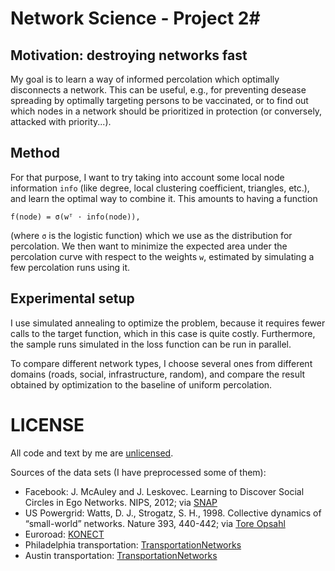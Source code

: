 # Network Science - Project 2#

## Motivation: destroying networks fast ##

My goal is to learn a way of informed percolation which optimally disconnects a network.  This can be useful, e.g., for 
preventing desease spreading by optimally targeting persons to be vaccinated, or to find out which nodes in a network 
should be prioritized in protection (or conversely, attacked with priority...).

## Method ##

For that purpose, I want to try taking into account some local node information `info` (like degree, local clustering 
coefficient, triangles, etc.), and learn the optimal way to combine it. This amounts to having a function

    f(node) = σ(wᵀ · info(node)),
    
(where `σ` is the logistic function) which we use as the distribution for percolation.  We then want to minimize the 
expected area under the percolation curve with respect to the weights `w`, estimated by simulating a few percolation 
runs using it.

## Experimental setup ##

I use simulated annealing to optimize the problem, because it requires fewer calls to the target function, which in 
this case is quite costly.  Furthermore, the sample runs simulated in the loss function can be run in parallel.

To compare different network types, I choose several ones from different domains (roads, social, infrastructure, random),
and compare the result obtained by optimization to the baseline of uniform percolation.

# LICENSE #

All code and text by me are [unlicensed](http://unlicense.org/).

Sources of the data sets (I have preprocessed some of them):

- Facebook: J. McAuley and J. Leskovec. Learning to Discover Social Circles in Ego Networks. NIPS, 2012; via [SNAP](http://snap.stanford.edu/data/egonets-Facebook.html)
- US Powergrid: Watts, D. J., Strogatz, S. H., 1998. Collective dynamics of “small-world” networks. Nature 393, 440-442; via [Tore Opsahl](https://toreopsahl.com/datasets/#uspowergrid)
- Euroroad: [KONECT](http://konect.uni-koblenz.de/networks/subelj_euroroad)
- Philadelphia transportation: [TransportationNetworks](https://github.com/bstabler/TransportationNetworks/tree/a6a968de8f6db1bc15ff0ff3b19ebd8a50afc79e/Philadelphia)
- Austin transportation: [TransportationNetworks](https://github.com/bstabler/TransportationNetworks/tree/a6a968de8f6db1bc15ff0ff3b19ebd8a50afc79e/Austin)


